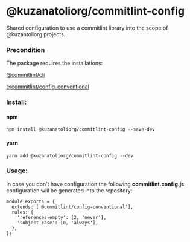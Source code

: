 # @kuzanatoliorg/commitlint-config

Shared configuration to use a commitlint library into the scope of @kuzantoliorg projects.

### Precondition

The package requires the installations:

[@commitlint/cli](https://www.npmjs.com/package/@commitlint/cli)

[@commitlint/config-conventional](https://www.npmjs.com/package/@commitlint/config-conventional)

### Install:

#### npm

```
npm install @kuzanatoliorg/commitlint-config --save-dev
```

#### yarn

```
yarn add @kuzanatoliorg/commitlint-config --dev
```

### Usage:

In case you don't have configuration the following **commitlint.config.js** configuration will be generated into the repository:

    module.exports = {
      extends: ['@commitlint/config-conventional'],
      rules: {
        'references-empty': [2, 'never'],
        'subject-case': [0, 'always'],
      },
    };
